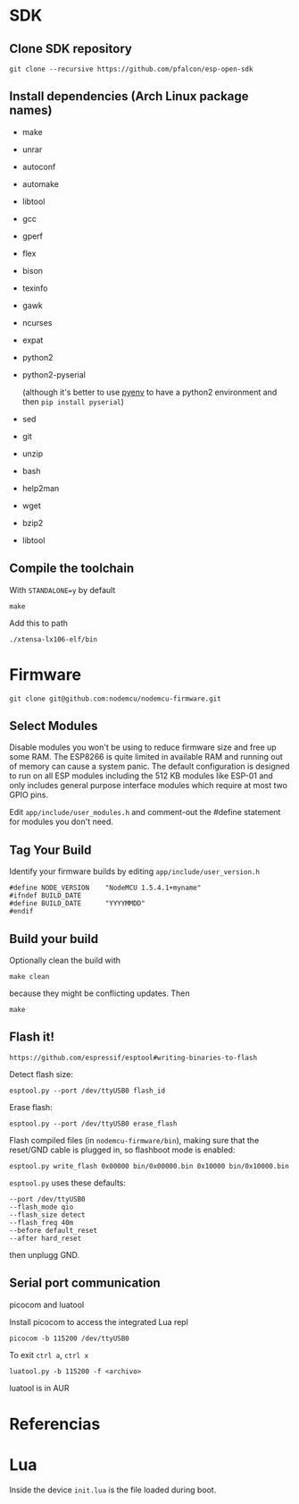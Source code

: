 # SDK

## Clone SDK repository

    git clone --recursive https://github.com/pfalcon/esp-open-sdk

## Install dependencies (Arch Linux package names)

- make
- unrar
- autoconf
- automake
- libtool
- gcc
- gperf
- flex
- bison
- texinfo
- gawk
- ncurses
- expat

- python2
- python2-pyserial

  (although it's better to use [pyenv]() to have a python2 environment and then `pip install pyserial`)

- sed
- git
- unzip
- bash
- help2man
- wget
- bzip2
- libtool

## Compile the toolchain

With `STANDALONE=y` by default

    make

Add this to path

    ./xtensa-lx106-elf/bin

# Firmware

    git clone git@github.com:nodemcu/nodemcu-firmware.git

## Select Modules

Disable modules you won't be using to reduce firmware size and free up some RAM. The ESP8266 is
quite limited in available RAM and running out of memory can cause a system panic. The default
configuration is designed to run on all ESP modules including the 512 KB modules like ESP-01 and
only includes general purpose interface modules which require at most two GPIO pins.

Edit `app/include/user_modules.h` and comment-out the #define statement for modules you don't need.

## Tag Your Build

Identify your firmware builds by editing `app/include/user_version.h`

    #define NODE_VERSION    "NodeMCU 1.5.4.1+myname"
    #ifndef BUILD_DATE
    #define BUILD_DATE      "YYYYMMDD"
    #endif

## Build your build

Optionally clean the build with

    make clean

because they might be conflicting updates. Then

    make

## Flash it!

    https://github.com/espressif/esptool#writing-binaries-to-flash

Detect flash size:

    esptool.py --port /dev/ttyUSB0 flash_id

Erase flash:

    esptool.py --port /dev/ttyUSB0 erase_flash

Flash compiled files (in `nodemcu-firmware/bin`), making sure that the
reset/GND cable is plugged in, so flashboot mode is enabled:

    esptool.py write_flash 0x00000 bin/0x00000.bin 0x10000 bin/0x10000.bin

`esptool.py` uses these defaults:

    --port /dev/ttyUSB0
    --flash_mode qio
    --flash_size detect
    --flash_freq 40m
    --before default_reset
    --after hard_reset

then unplugg GND.

## Serial port communication

picocom and luatool

Install picocom to access the integrated Lua repl

    picocom -b 115200 /dev/ttyUSB0

To exit `ctrl a`, `ctrl x`

    luatool.py -b 115200 -f <archivo>

luatool is in AUR

# Referencias

[esp8266]: http://www.esp8266.com/wiki/doku.php?id=toolchain#how_to_setup_a_vm_to_host_your_toolchain
[nodemcu]: https://nodemcu.readthedocs.io/en/master/en/build/
[pyenv]: https://github.com/yyuu/pyenv

# Lua

Inside the device `init.lua` is the file loaded during boot.
